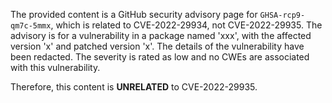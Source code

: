 The provided content is a GitHub security advisory page for `GHSA-rcp9-qm7c-5mmx`, which is related to CVE-2022-29934, not CVE-2022-29935. The advisory is for a vulnerability in a package named 'xxx', with the affected version 'x' and patched version 'x'. The details of the vulnerability have been redacted. The severity is rated as low and no CWEs are associated with this vulnerability.

Therefore, this content is **UNRELATED** to CVE-2022-29935.